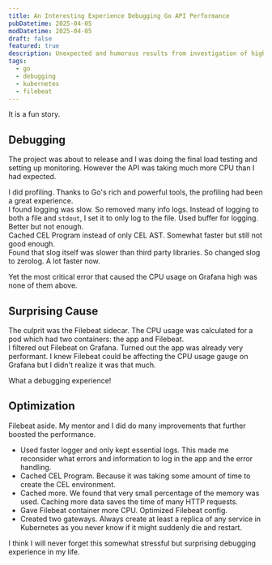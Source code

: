 ```yaml
---
title: An Interesting Experience Debugging Go API Performance
pubDatetime: 2025-04-05
modDatetime: 2025-04-05
draft: false
featured: true
description: Unexpected and humorous results from investigation of high CPU usage of Go API.
tags:
  - go
  - debugging
  - kubernetes
  - filebeat
---
```


It is a fun story.

## Debugging

The project was about to release and I was doing the final load testing and setting up monitoring. However the API was taking much more CPU than I had expected.

I did profiling. Thanks to Go's rich and powerful tools, the profiling had been a great experience.\
I found logging was slow. So removed many info logs. Instead of logging to both a file and `stdout`, I set it to only log to the file. Used buffer for logging. Better but not enough.\
Cached CEL Program instead of only CEL AST. Somewhat faster but still not good enough.\
Found that slog itself was slower than third party libraries. So changed slog to zerolog. A lot faster now.

Yet the most critical error that caused the CPU usage on Grafana high was none of them above.

## Surprising Cause

The culprit was the Filebeat sidecar. The CPU usage was calculated for a pod which had two containers: the app and Filebeat.\
I filtered out Filebeat on Grafana. Turned out the app was already very performant. I knew Filebeat could be affecting the CPU usage gauge on Grafana but I didn't realize it was that much.

What a debugging experience!

## Optimization

Filebeat aside. My mentor and I did do many improvements that further boosted the performance.

- Used faster logger and only kept essential logs. This made me reconsider what errors and information to log in the app and the error handling.
- Cached CEL Program. Because it was taking some amount of time to create the CEL environment.
- Cached more. We found that very small percentage of the memory was used. Caching more data saves the time of many HTTP requests.
- Gave Filebeat container more CPU. Optimized Filebeat config.
- Created two gateways. Always create at least a replica of any service in Kubernetes as you never know if it might suddenly die and restart.

I think I will never forget this somewhat stressful but surprising debugging experience in my life.

